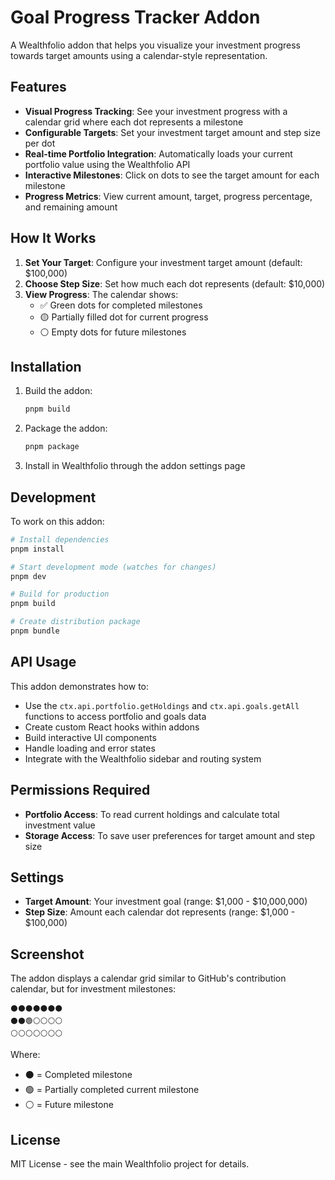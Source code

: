 # Goal Progress Tracker Addon

A Wealthfolio addon that helps you visualize your investment progress towards target amounts using a calendar-style representation.

## Features

- **Visual Progress Tracking**: See your investment progress with a calendar grid where each dot represents a milestone
- **Configurable Targets**: Set your investment target amount and step size per dot
- **Real-time Portfolio Integration**: Automatically loads your current portfolio value using the Wealthfolio API
- **Interactive Milestones**: Click on dots to see the target amount for each milestone
- **Progress Metrics**: View current amount, target, progress percentage, and remaining amount

## How It Works

1. **Set Your Target**: Configure your investment target amount (default: $100,000)
2. **Choose Step Size**: Set how much each dot represents (default: $10,000)
3. **View Progress**: The calendar shows:
   - ✅ Green dots for completed milestones
   - 🟡 Partially filled dot for current progress
   - ⚪ Empty dots for future milestones

## Installation

1. Build the addon:
   ```bash
   pnpm build
   ```

2. Package the addon:
   ```bash
   pnpm package
   ```

3. Install in Wealthfolio through the addon settings page

## Development

To work on this addon:

```bash
# Install dependencies
pnpm install

# Start development mode (watches for changes)
pnpm dev

# Build for production
pnpm build

# Create distribution package
pnpm bundle
```

## API Usage

This addon demonstrates how to:
- Use the `ctx.api.portfolio.getHoldings` and `ctx.api.goals.getAll` functions to access portfolio and goals data
- Create custom React hooks within addons
- Build interactive UI components
- Handle loading and error states
- Integrate with the Wealthfolio sidebar and routing system

## Permissions Required

- **Portfolio Access**: To read current holdings and calculate total investment value
- **Storage Access**: To save user preferences for target amount and step size

## Settings

- **Target Amount**: Your investment goal (range: $1,000 - $10,000,000)
- **Step Size**: Amount each calendar dot represents (range: $1,000 - $100,000)

## Screenshot

The addon displays a calendar grid similar to GitHub's contribution calendar, but for investment milestones:

```
⚫⚫⚫⚫⚫⚫⚫
⚫⚫🟢⚪⚪⚪⚪
⚪⚪⚪⚪⚪⚪⚪
```

Where:
- ⚫ = Completed milestone
- 🟢 = Partially completed current milestone  
- ⚪ = Future milestone

## License

MIT License - see the main Wealthfolio project for details.
